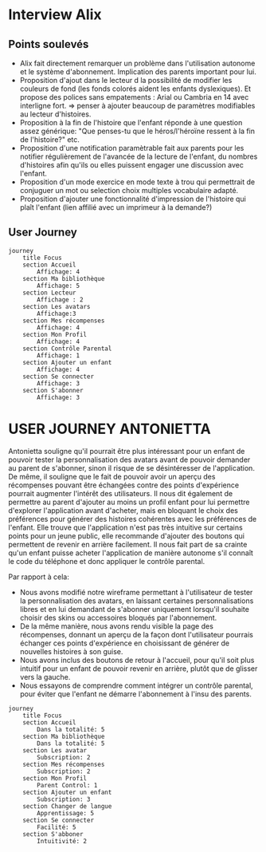 # Interview Alix

## Points soulevés
- Alix fait directement remarquer un problème dans l'utilisation autonome et le système d'abonnement. Implication des parents important pour lui.
- Proposition d'ajout dans le lecteur d la possibilité de modifier les couleurs de fond (les fonds colorés aident les enfants dyslexiques). Et propose des polices sans empatements : Arial ou Cambria en 14 avec interligne fort.
=> penser à ajouter beaucoup de paramètres modifiables au lecteur d'histoires.
- Proposition à la fin de l'histoire que l'enfant réponde à une question assez générique: "Que penses-tu que le héros/l'héroïne ressent à la fin de l'histoire?" etc.
- Proposition d'une notification paramètrable fait aux parents pour les notifier régulièrement de l'avancée de la lecture de l'enfant, du nombres d'histoires afin qu'ils ou elles puissent engager une discussion avec l'enfant.
- Proposition d'un mode exercice en mode texte à trou qui permettrait de conjuguer un mot ou selection choix multiples vocabulaire adapté.
- Proposition d'ajouter une fonctionnalité d'impression de l'histoire qui plaît l'enfant (lien affilié avec un imprimeur à la demande?)

## User Journey

```mermaid
journey
    title Focus
    section Accueil
        Affichage: 4
    section Ma bibliothèque
        Affichage: 5
    section Lecteur
        Affichage : 2
    section Les avatars
        Affichage:3
    section Mes récompenses
        Affichage: 4
    section Mon Profil
        Affichage: 4
    section Contrôle Parental
        Affichage: 1
    section Ajouter un enfant 
        Affichage: 4
    section Se connecter
        Affichage: 3
    section S'abonner 
        Affichage: 3
```
# USER JOURNEY ANTONIETTA 

Antonietta souligne qu'il pourrait être plus intéressant pour un enfant de pouvoir tester la personnalisation des avatars avant de pouvoir demander au parent de s'abonner, sinon il risque de se désintéresser de l'application.
De même, il souligne que le fait de pouvoir avoir un aperçu des récompenses pouvant être échangées contre des points d'expérience pourrait augmenter l'intérêt des utilisateurs.
Il nous dit également de permettre au parent d'ajouter au moins un profil enfant pour lui permettre d'explorer l'application avant d'acheter, mais en bloquant le choix des préférences pour générer des histoires cohérentes avec les préférences de l'enfant.
Elle trouve que l'application n'est pas très intuitive sur certains points pour un jeune public, elle recommande d'ajouter des boutons qui permettent de revenir en arrière facilement.
Il nous fait part de sa crainte qu'un enfant puisse acheter l'application de manière autonome s'il connaît le code du téléphone et donc appliquer le contrôle parental.

Par rapport à cela:
- Nous avons modifié notre wireframe permettant à l'utilisateur de tester la personnalisation des avatars, en laissant certaines personnalisations libres et en lui demandant de s'abonner uniquement lorsqu'il souhaite choisir des skins ou accessoires bloqués par l'abonnement.
- De la même manière, nous avons rendu visible la page des récompenses, donnant un aperçu de la façon dont l'utilisateur pourrais échanger ces points d'expérience en choisissant de générer de nouvelles histoires à son guise.
- Nous avons inclus des boutons de retour à l'accueil, pour qu'il soit plus intuitif pour un enfant de pouvoir revenir en arrière, plutôt que de glisser vers la gauche.
- Nous essayons de comprendre comment intégrer un contrôle parental, pour éviter que l'enfant ne démarre l'abonnement à l'insu des parents.

```mermaid
journey
    title Focus
    section Accueil
        Dans la totalité: 5
    section Ma bibliothèque
        Dans la totalité: 5
    section Les avatar
        Subscription: 2
    section Mes récompenses
        Subscription: 2
    section Mon Profil
        Parent Control: 1
    section Ajouter un enfant 
        Subscription: 3
    section Changer de langue 
        Apprentissage: 5
    section Se connecter
        Facilité: 5
    section S'abboner 
        Intuitivité: 2
```